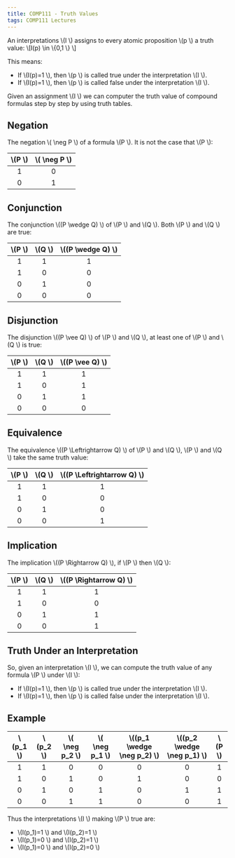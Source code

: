 ```yaml
---
title: COMP111 - Truth Values
tags: COMP111 Lectures
---
```

An interpretations  \\(I \\) assigns to every atomic proposition  \\(p \\) a truth value:
 \\[I(p) \\in \\{0,1 \\} \\]

This means:

* If  \\(I(p)=1 \\), then  \\(p \\) is called true under the interpretation  \\(I \\).
* If  \\(I(p)=1 \\), then  \\(p \\) is called false under the interpretation  \\(I \\).

Given an assignment  \\(I \\) we can computer the truth value of compound formulas step by step by using truth tables.

## Negation
The negation  \\( \\neg P \\) of a formula  \\(P \\). It is not the case that  \\(P \\):

|  \\(P \\) |  \\( \\neg P \\) |
| :-: | :-: |
| 1 | 0 |
| 0 | 1 |

## Conjunction
The conjunction  \\((P \\wedge Q) \\) of  \\(P \\) and  \\(Q \\). Both  \\(P \\) and  \\(Q \\) are true:

|  \\(P \\) |  \\(Q \\) |  \\((P \\wedge Q) \\) |
| :-: | :-: | :-: |
| 1 | 1 | 1 |
| 1 | 0 | 0 |
| 0 | 1 | 0 | 
| 0 | 0 | 0 |

## Disjunction
The disjunction  \\((P \\vee Q) \\) of  \\(P \\) and  \\(Q \\), at least one of  \\(P \\) and  \\(Q \\) is true:

|  \\(P \\) |  \\(Q \\) |  \\((P \\vee Q) \\) |
| :-: | :-: | :-: |
| 1 | 1 | 1 |
| 1 | 0 | 1 |
| 0 | 1 | 1 | 
| 0 | 0 | 0 |

## Equivalence
The equivalence  \\((P \\Leftrightarrow Q) \\) of  \\(P \\) and  \\(Q \\),  \\(P \\) and  \\(Q \\) take the same truth value:

|  \\(P \\) |  \\(Q \\) |  \\((P \\Leftrightarrow Q) \\) |
| :-: | :-: | :-: |
| 1 | 1 | 1 |
| 1 | 0 | 0 |
| 0 | 1 | 0 | 
| 0 | 0 | 1 |

## Implication
The implication  \\((P \\Rightarrow Q) \\), if  \\(P \\) then  \\(Q \\):


|  \\(P \\) |  \\(Q \\) |  \\((P \\Rightarrow Q) \\) |
| :-: | :-: | :-: |
| 1 | 1 | 1 |
| 1 | 0 | 0 |
| 0 | 1 | 1 | 
| 0 | 0 | 1 |

## Truth Under an Interpretation
So, given an interpretation  \\(I \\), we can compute the truth value of any formula  \\(P \\) under  \\(I \\):

* If  \\(I(p)=1 \\), then  \\(p \\) is called true under the interpretation  \\(I \\).
* If  \\(I(p)=1 \\), then  \\(p \\) is called false under the interpretation  \\(I \\).

## Example

|  \\(p_1 \\) |  \\(p_2 \\) |  \\( \\neg p_2 \\) |  \\( \\neg p_1 \\) |  \\((p_1 \\wedge \\neg p_2) \\) |  \\((p_2 \\wedge \\neg p_1) \\)|  \\(P \\) |
| :-: | :-: | :-: | :-: | :-: | :-: | :-: |
| 1 | 1 | 0 | 0 | 0 | 0 | 1 |
| 1 | 0 | 1 | 0 | 1 | 0 | 0 |
| 0 | 1 | 0 | 1 | 0 | 1 | 1 |
| 0 | 0 | 1 | 1 | 0 | 0 | 1 |

Thus the interpretations  \\(I \\) making  \\(P \\) true are:

*  \\(I(p_1)=1 \\) and  \\(I(p_2)=1 \\)
*  \\(I(p_1)=0 \\) and  \\(I(p_2)=1 \\)
*  \\(I(p_1)=0 \\) and  \\(I(p_2)=0 \\)
